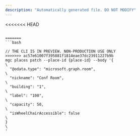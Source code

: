 ```yaml
---
description: "Automatically generated file. DO NOT MODIFY"
---
```


<<<<<<< HEAD
```cli

=======
```bash

// THE CLI IS IN PREVIEW. NON-PRODUCTION USE ONLY
>>>>>>> ac57e61007f395881f1814eae37dc23911227b9b
mgc places patch --place-id {place-id} --body '{\
  "@odata.type": "microsoft.graph.room",\
  "nickname": "Conf Room",\
  "building": "1",\
  "label": "100",\
  "capacity": 50,\
  "isWheelChairAccessible": false\
}\
'

```